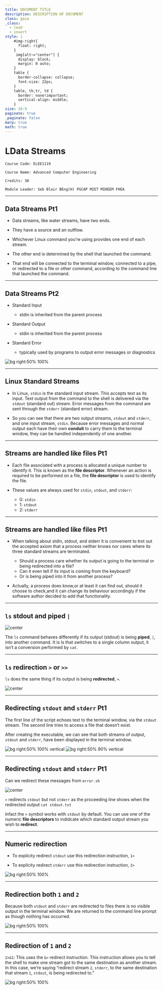 ```yaml
---
title: DOCUMENT TITLE
description: DESCRIPTION OF DOCUMENT
class: gaia
_class:
  - lead
  - invert
style: |
    #img-right{
      float: right;
    }
     img[alt~="center"] {
      display: block;
      margin: 0 auto;
    }
    table {
      border-collapse: collapse;
      font-size: 22px;
    }
    table, th,tr, td {
      border: none!important;
      vertical-align: middle;
    }
size: 16:9
paginate: true
_paginate: false
marp: true
math: true
---
```


# LData Streams

    Course Code: ELEE1119

    Course Name: Advanced Computer Engineering

    Credits: 30

    Module Leader: Seb Blair BEng(H) PGCAP MIET MIHEEM FHEA

---

## Data Streams Pt1

- Data streams, like water streams, have two ends. ​

- They have a source and an outflow. ​

- Whichever Linux command you’re using provides one end of each stream. ​

- The other end is determined by the shell that launched the command. ​

- That end will be connected to the terminal window, connected to a pipe, or redirected to a file or other command, according to the command line that launched the command.​

---

## Data Streams Pt2

- Standard Input​
  - stdin is inherited from the parent process​

- Standard Output​
  - stdin is inherited from the parent process​

- Standard Error​
  - typically used by programs to output error messages or diagnostics ​

![bg right:50% 100%](../../figures/datastreams.png)​

<!-- 
stdin and stdout: unless redirected 

stderr stream is independent to stdout and therefore can be redirected separately..
-->
---

## Linux Standard Streams

- In Linux, `stdin` is the standard input stream. This accepts text as its input. Text output from the command to the shell is delivered via the `stdout` (standard out) stream. Error messages from the command are sent through the `stderr` (standard error) stream.​​

- So you can see that there are two output streams, `stdout` and `stderr`, and one input stream, `stdin`. Because error messages and normal output each have their own **conduit** to carry them to the terminal window, they can be handled independently of one another.​

---
## Streams ​are handled like files Pt1

- Each file associated with a process is allocated a unique number to identify it. This is known as the **file descriptor**. Whenever an action is required to be performed on a file, the **file descriptor** is used to identify the file.​

- These values are always used for `stdin`, `stdout`, and `stderr`:​
  - 0: `stdin​`
  - 1: `stdout`​
  - 2: `stderr​`

<!-- ​Streams in Linux, like almost everything else, are treated as though they were files. You can **read** text from a file, and you can write text into a file. Both of these actions involve a **stream** of data. -->

---
## Streams ​are handled like files Pt1

- When talking about stdin, stdout, and stderr it is convenient to trot out the accepted axiom that a process neither knows nor cares where its three standard streams are terminated. ​
  - Should a process care whether its output is going to the terminal or being redirected into a file? ​
  - Can it even tell if its input is coming from the keyboard?​
  - Or is being piped into it from another process?​

- Actually, a process does know,or at least it can find out, should it choose to check,and it can change its behaviour accordingly if the software author decided to add that functionality.​

---

## `ls` stdout and piped `|`

![center](../../figures/ls.png)

​The `ls` command behaves differently if its output (stdout) is being **piped**, `|`, into another command. It is ls that switches to a single column output, it isn’t a conversion performed by `cat`. ​

---

## `ls` redirection `>` or `>>`

`ls` does the same thing if its output is being **redirected**, `>`.

![center](../../figures/lsRedirection.png)

---

## Redirecting `stdout` and `stderr` Pt1

The first line of the script echoes text to the terminal window, via the `stdout` stream. The second line tries to access a file that doesn’t exist.

After creating the executable, we can see that both streams of output, `stdout` and `stderr`, have been displayed in the terminal window.​

![bg right:50% 100% vertical](../../figures/errorsh.png)
![bg right:50% 90% vertical](../../figures/errorshoutput.png)

---


## Redirecting `stdout` and `stderr` Pt1

Can we redirect these messages from `error.sh`

![center](../../figures/errorshredirectionstdout.png)

`>` redirects `stdout` but not `stderr` as the proceeding line shows when the redirected output `cat stdout.txt`

Infact the `>` symbol works with `stdout` by default. You can use one of the numeric **file descriptors** to indidcate which standard output stream you wish to **redirect**.

---

## Numeric redirection

- To explicity redirect `stdout` use this redirection instruction, `1>`

- To explicity redirect `stderr` use this redirection instruction, `2>`

![bg right:50% 100%](../../figures/numericredirect.png)

---

## Redirection both `1` and `2`

Because both `stdout` and `stderr` are redirected to files there is no visible output in the terminal window. We are returned to the command line prompt as though nothing has occurred.​

![bg right:50% 100%](../../figures/errorshredirectionsbothseperatefiles.png)

---

## Redirection of `1` and `2`

`2>&1`: This uses the `&>` redirect instruction. This instruction allows you to tell the shell to make one stream got to the same destination as another stream. In this case, we’re saying “redirect stream `2`, `stderr`, to the same destination that stream `1`, `stdout`, is being redirected to.”​

![bg right:50% 100%](../../figures/errorshredirectionsbothsamefile.png)